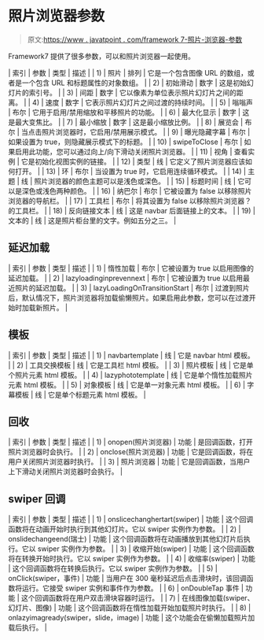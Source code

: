 # 照片浏览器参数

> 原文:[https://www . javatpoint . com/framework 7-照片-浏览器-参数](https://www.javatpoint.com/framework7-photo-browser-parameters)

Framework7 提供了很多参数，可以和照片浏览器一起使用。

| 索引 | 参数 | 类型 | 描述 |
| 1) | 照片 | 排列 | 它是一个包含图像 URL 的数组，或者是一个包含 URL 和标题属性的对象数组。 |
| 2) | 初始滑动 | 数字 | 这是初始幻灯片的索引号。 |
| 3) | 间距 | 数字 | 它以像素为单位表示照片幻灯片之间的距离。 |
| 4) | 速度 | 数字 | 它表示照片幻灯片之间过渡的持续时间。 |
| 5) | 嗡嗡声 | 布尔 | 它用于启用/禁用缩放和平移照片的功能。 |
| 6) | 最大化显示 | 数字 | 这是最大变焦比。 |
| 7) | 最小缩放 | 数字 | 这是最小缩放比例。 |
| 8) | 展览会 | 布尔 | 当点击照片浏览器时，它启用/禁用展示模式。 |
| 9) | 曝光隐藏字幕 | 布尔 | 如果设置为 true，则隐藏展示模式下的标题。 |
| 10) | swipeToClose | 布尔 | 如果启用此功能，您可以通过向上/向下滑动关闭照片浏览器。 |
| 11) | 视角 | 查看实例 | 它是初始化视图实例的链接。 |
| 12) | 类型 | 线 | 它定义了照片浏览器应该如何打开。 |
| 13) | 环 | 布尔 | 当设置为 true 时，它启用连续循环模式。 |
| 14) | 主题 | 线 | 照片浏览器的颜色主题可以是浅色或深色。 |
| 15) | 标题时间 | 线 | 它可以是深色或浅色两种颜色。 |
| 16) | 纳巴尔 | 布尔 | 它被设置为 false 以移除照片浏览器的导航栏。 |
| 17) | 工具栏 | 布尔 | 将其设置为 false 以移除照片浏览器？的工具栏。 |
| 18) | 反向链接文本 | 线 | 这是 navbar 后面链接上的文本。 |
| 19) | 文本的 | 线 | 这是照片柜台里的文字。例如五分之三。 |

## 延迟加载

| 索引 | 参数 | 类型 | 描述 |
| 1) | 惰性加载 | 布尔 | 它被设置为 true 以启用图像的延迟加载。 |
| 2) | lazyloadinginprevennext | 布尔 | 它被设置为 true 以启用最近照片的延迟加载。 |
| 3) | lazyLoadingOnTransitionStart | 布尔 | 过渡到照片后，默认情况下，照片浏览器将加载偷懒照片。如果启用此参数，您可以在过渡开始时加载新照片。 |

## 模板

| 索引 | 参数 | 类型 | 描述 |
| 1) | navbartemplate | 线 | 它是 navbar html 模板。 |
| 2) | 工具交换模板 | 线 | 它是工具栏 html 模板。 |
| 3) | 照片模板 | 线 | 它是单个照片元素 html 模板。 |
| 4) | lazyphototemplate | 线 | 它是单个惰性加载照片元素 html 模板。 |
| 5) | 对象模板 | 线 | 它是单一对象元素 html 模板。 |
| 6) | 字幕模板 | 线 | 它是单个标题元素 html 模板。 |

## 回收

| 索引 | 参数 | 类型 | 描述 |
| 1) | onopen(照片浏览器) | 功能 | 是回调函数，打开照片浏览器时会执行。 |
| 2) | onclose(照片浏览器) | 功能 | 它是回调函数，将在用户关闭照片浏览器时执行。 |
| 3) | 照片浏览器 | 功能 | 它是回调函数，当用户上下滑动关闭照片浏览器时会执行。 |

## swiper 回调

| 索引 | 参数 | 类型 | 描述 |
| 1) | onslicechanghertart(swiper) | 功能 | 这个回调函数将在动画开始时执行到其他幻灯片。它以 swiper 实例作为参数。 |
| 2) | onslidechangeend(瑞士) | 功能 | 这个回调函数将在动画播放到其他幻灯片后执行。它以 swiper 实例作为参数。 |
| 3) | 收缩开始(swiper) | 功能 | 这个回调函数将在转换开始时执行。它以 swiper 实例作为参数。 |
| 4) | 收缩率(swiper) | 功能 | 这个回调函数将在转换后执行。它以 swiper 实例作为参数。 |
| 5) | onClick(swiper，事件) | 功能 | 当用户在 300 毫秒延迟后点击滑块时，该回调函数将运行。它接受 swiper 实例和事件作为参数。 |
| 6) | onDoubleTap 事件 | 功能 | 这个回调函数将在用户双击滑块容器时运行。 |
| 7) | 在线图像加载(swiper、幻灯片、图像) | 功能 | 这个回调函数将在惰性加载开始加载照片时执行。 |
| 8) | onlazyimagready(swiper，slide，image) | 功能 | 这个功能会在偷懒加载照片加载后执行。 |
